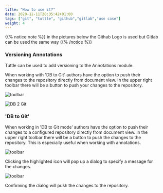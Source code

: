 ```yaml
---
title: "How to use it?"
date: 2020-12-11T20:35:42+01:00
tags: ["git", "tuttle", "github","gitlab","use case"]
weight: 4
---
```


{{% notice note %}}
in the pictures below the Github Logo is used but Gitlab can be used the same way
{{% /notice %}}

### Versioning Annotations
Tuttle can be used to add versioning to the Annotations module. 

When working with 'DB to Git' authors have the option to push their changes to the repository
directly from document view. In the upper right toolbar there will be a button to push your
changes to the repository.

![toolbar](/images/toolbar.png)



![DB 2 Git](/images/db2git.png)

### 'DB to Git'
When working in 'DB to Git mode' authors have the option to push their changes to a configured repository
directly from document view. In the upper right toolbar there will be a button to push the
changes to the repository.
This is especially useful when working with annotations.
 
 
![toolbar](/images/toolbar.png)
 
Clicking the highlighted icon will pop up a dialog to specify a message for the changes.

![toolbar](/images/commit.png)

Confirming the dialog will push the changes to the repository.



